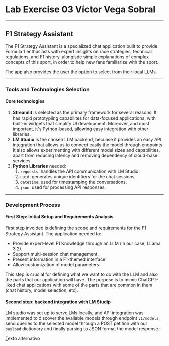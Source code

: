 # Lab Exercise 03 Víctor Vega Sobral

---

## F1 Strategy Assistant

The F1 Strategy Assistant is a specialized chat application built to provide Formula 1 enthusiasts with expert insights on race strategies, technical regulations, and F1 history, alongisde simple explanations of complex concepts of this sport, in order to help new fans familiarize with the sport.

The app also provides the user the option to select from their local LLMs.

---

### Tools and Technologies Selection

#### Core technologies

1. **Streamlit** is selected as the primary framework for several reasons. It has rapid prototypiing capabilites for data-focused applications, with built-in widgets that simplify UI development. Moreover, and most important, it´s Python-based, allowing easy integration with other libraries.
2. **LM Studio** is the chosen LLM backend, becuase it provides an easy API integration that allows us to connect easily the model through endpoints. It also allows experimenting with different model sizes and capabilities, apart from reducing latency and removing dependency of cloud-base services.
3. **Python Libraries** needed:
   1. `requests`: handles the API communication with LM Studio.
   2. `uuid`: generates unique identifiers for the chat sessions,
   3. `datetime`: used for timestamping the conversations.
   4. `json`: used for processing API responses.

---

### Development Process

#### First Step: Initial Setup and Requirements Analysis

First step involded is defining the scope and requirements for the F1 Strategy Assistant. The application needed to:

- Provide expert-level F1 Knowledge through an LLM (in our case, LLama 3.2).
- Support multi-session chat management.
- Present information in a F1-themed interface.
- Allow customization of model parameters.

This step is crucial for defining what we want to do with the LLM and also the parts that our application will have. The purpose is to mimic ChatGPT-liked chat applications with some of the parts that are common in them (chat history, model selection, etc).

#### Second step: backend integration with LM Studip

LM studio was set up to serve LMs locally, and API integration was implemented to discover the available models through endpoint `v1/models`, send queries to the selected model through a POST petition with our `payload` dictionary and finally parsing to JSON format the model response.

[T](model_select.png)exto alternativo
